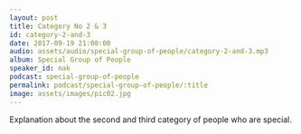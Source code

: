 ```yaml
---
layout: post
title: Category No 2 & 3
id: category-2-and-3
date: 2017-09-19 21:00:00
audio: assets/audio/special-group-of-people/category-2-and-3.mp3
album: Special Group of People
speaker_id: nak
podcast: special-group-of-people
permalink: podcast/special-group-of-people/:title
image: assets/images/pic02.jpg
---
```


Explanation about the second and third category of people who are special.
